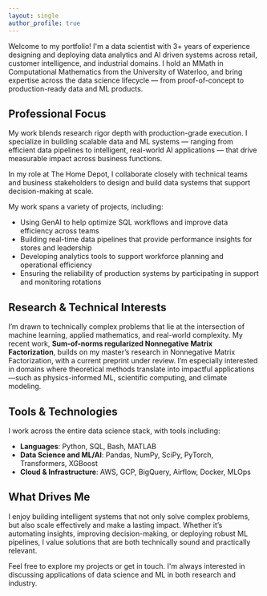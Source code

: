 ```yaml
---
layout: single
author_profile: true
---
```


Welcome to my portfolio! I'm a data scientist with 3+ years of experience designing and deploying data analytics and AI driven systems across retail, customer intelligence, and industrial domains. I hold an MMath in Computational Mathematics from the University of Waterloo, and bring expertise across the data science lifecycle — from proof-of-concept to production-ready data and ML products.

## Professional Focus

My work blends research rigor depth with production-grade execution. I specialize in building scalable data and ML systems — ranging from efficient data pipelines to intelligent, real-world AI applications — that drive measurable impact across business functions.

In my role at The Home Depot, I collaborate closely with technical teams and business stakeholders to design and build data systems that support decision-making at scale.

My work spans a variety of projects, including:
- Using GenAI to help optimize SQL workflows and improve data efficiency across teams  
- Building real-time data pipelines that provide performance insights for stores and leadership  
- Developing analytics tools to support workforce planning and operational efficiency  
- Ensuring the reliability of production systems by participating in support and monitoring rotations  


## Research & Technical Interests

I’m drawn to technically complex problems that lie at the intersection of machine learning, applied mathematics, and real-world complexity. My recent work, **Sum-of-norms regularized Nonnegative Matrix Factorization**, builds on my master’s research in Nonnegative Matrix Factorization, with a current preprint under review. I’m especially interested in domains where theoretical methods translate into impactful applications—such as physics-informed ML, scientific computing, and climate modeling.

## Tools & Technologies

I work across the entire data science stack, with tools including:

- **Languages**: Python, SQL, Bash, MATLAB  
- **Data Science and ML/AI**: Pandas, NumPy, SciPy, PyTorch, Transformers, XGBoost 
- **Cloud & Infrastructure**: AWS, GCP, BigQuery, Airflow, Docker, MLOps  

## What Drives Me

I enjoy building intelligent systems that not only solve complex problems, but also scale effectively and make a lasting impact. Whether it’s automating insights, improving decision-making, or deploying robust ML pipelines, I value solutions that are both technically sound and practically relevant.

Feel free to explore my projects or get in touch. I'm always interested in discussing applications of data science and ML in both research and industry.
